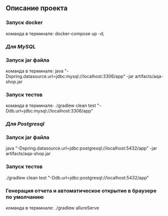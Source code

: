 ## Описание проекта
### Запуск docker
команда в терминале: docker-compose up -d;

### *Для MySQL*
### Запуск jar файла
команда в терминале: java "-Dspring.datasource.url=jdbc:mysql://localhost:3306/app" -jar artifacts/aqa-shop.jar
### Запуск тестов
команда в терминале: ./gradlew clean test "-Ddb.url=jdbc:mysql://localhost:3306/app"

### *Для Postgresql*
### Запуск jar файла
java "-Dspring.datasource.url=jdbc:postgresql://localhost:5432/app" -jar artifacts/aqa-shop.jar
### Запуск тестов
./gradlew clean test "-Ddb.url=jdbc:postgresql://localhost:5432/app"

### Генерация отчета и автоматическое открытие в браузере по умолчанию
команда в терминале: ./gradlew allureServe